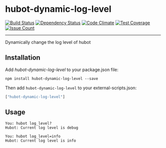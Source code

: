 # hubot-dynamic-log-level
[![Build Status](https://travis-ci.org/GeoHealth/hubot-dynamic-log-level.svg?branch=master)](https://travis-ci.org/GeoHealth/hubot-dynamic-log-level)
[![Dependency Status](https://gemnasium.com/badges/github.com/GeoHealth/hubot-dynamic-log-level.svg)](https://gemnasium.com/github.com/GeoHealth/hubot-dynamic-log-level)
[![Code Climate](https://codeclimate.com/github/GeoHealth/hubot-dynamic-log-level/badges/gpa.svg)](https://codeclimate.com/github/GeoHealth/hubot-dynamic-log-level)
[![Test Coverage](https://codeclimate.com/github/GeoHealth/hubot-dynamic-log-level/badges/coverage.svg)](https://codeclimate.com/github/GeoHealth/hubot-dynamic-log-level/coverage)
[![Issue Count](https://codeclimate.com/github/GeoHealth/hubot-dynamic-log-level/badges/issue_count.svg)](https://codeclimate.com/github/GeoHealth/hubot-dynamic-log-level)

---

Dynamically change the log level of hubot


## Installation

Add *hubot-dynamic-log-level* to your package.json file:

```
npm install hubot-dynamic-log-level --save
```

Then add `hubot-dynamic-log-level` to your external-scripts.json:

```Javascript
["hubot-dynamic-log-level"]

```

## Usage

```
You: hubot log_level?
Hubot: Current log level is debug

You: hubot log_level=info
Hubot: Current log level is info
```

